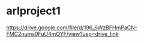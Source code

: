 # arlproject1
https://drive.google.com/file/d/196_6WzBFHmPaCN-FMC2nums0FuU4mQYF/view?usp=drive_link
